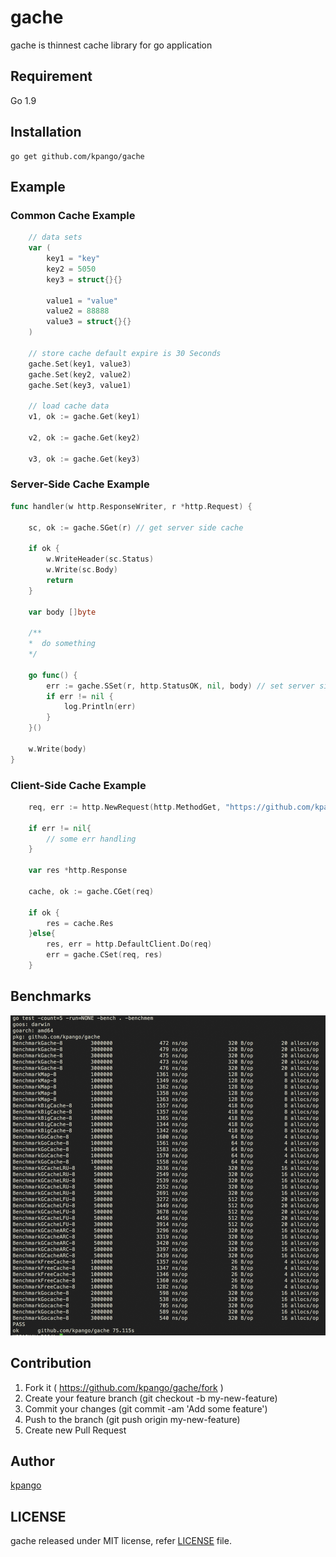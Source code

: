 # gache
gache is thinnest cache library for go application

## Requirement
Go 1.9

## Installation
```shell
go get github.com/kpango/gache
```

## Example
### Common Cache Example
```go
	// data sets
	var (
		key1 = "key"
		key2 = 5050
		key3 = struct{}{}

		value1 = "value"
		value2 = 88888
		value3 = struct{}{}
	)

	// store cache default expire is 30 Seconds
	gache.Set(key1, value3)
	gache.Set(key2, value2)
	gache.Set(key3, value1)

	// load cache data
	v1, ok := gache.Get(key1)

	v2, ok := gache.Get(key2)

	v3, ok := gache.Get(key3)

```
### Server-Side Cache Example
```go
func handler(w http.ResponseWriter, r *http.Request) {

	sc, ok := gache.SGet(r) // get server side cache

	if ok {
		w.WriteHeader(sc.Status)
		w.Write(sc.Body)
		return
	}

	var body []byte

	/**
	*  do something
	*/

	go func() {
		err := gache.SSet(r, http.StatusOK, nil, body) // set server side cache
		if err != nil {
			log.Println(err)
		}
	}()

	w.Write(body)
}
```

### Client-Side Cache Example
```go
	req, err := http.NewRequest(http.MethodGet, "https://github.com/kpango/gache", nil)

	if err != nil{
		// some err handling
	}

	var res *http.Response

	cache, ok := gache.CGet(req)

	if ok {
		res = cache.Res
	}else{
		res, err = http.DefaultClient.Do(req)
		err = gache.CSet(req, res)
	}

```

## Benchmarks

![Bench](https://github.com/kpango/gache/raw/master/images/bench.png)

## Contribution
1. Fork it ( https://github.com/kpango/gache/fork )
2. Create your feature branch (git checkout -b my-new-feature)
3. Commit your changes (git commit -am 'Add some feature')
4. Push to the branch (git push origin my-new-feature)
5. Create new Pull Request

## Author
[kpango](https://github.com/kpango)

## LICENSE
gache released under MIT license, refer [LICENSE](https://github.com/kpango/gache/blob/master/LICENSE) file.
